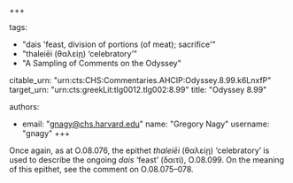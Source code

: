 +++

tags:
- "dais &#39;feast, division of portions (of meat); sacrifice&#39;"
- "thaleiēi (θαλείῃ) ‘celebratory’"
- "A Sampling of Comments on the Odyssey"

citable_urn: "urn:cts:CHS:Commentaries.AHCIP:Odyssey.8.99.k6LnxfP"
target_urn: "urn:cts:greekLit:tlg0012.tlg002:8.99"
title: "Odyssey 8.99"

authors:
- email: "gnagy@chs.harvard.edu"
  name: "Gregory Nagy"
  username: "gnagy"
+++

<p>Once again, as at O.08.076, the epithet <em>thaleiēi</em> (θαλείῃ) ‘celebratory’ is used to describe the ongoing <em>dais </em>‘feast’ (δαιτί), O.08.099. On the meaning of this epithet, see the comment on O.08.075–078. </p>